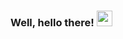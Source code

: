 ### Well, hello there! <img src="https://media.giphy.com/media/hvRJCLFzcasrR4ia7z/giphy.gif" width="25px">
<br>
<!-- 
I'm **Vlad**, a passionate Web developer 👨‍💻 from Ukraine, who is in constant development. I consider myself as a junior frontend developer at the moment. 

I'm open to job opportunities and currently looking for a full-time **Junior Frontend Developer** roles for 2021 🚀.
<br>
<p style="display: flex; align-self: center;"><strong>Resume</strong>: 
  <a style="margin: 0 10px" href="mailto:vlad.piatyhor@gmail.com"><img height="25px" src="https://img.shields.io/badge/Google drive-white?style=social&logo=google-drive&?labelColor=red"></a>
</p>
<p style="display: flex; flex-wrap: wrap; align-self: center;">You could get in touch with me: 
  <a href="https://www.linkedin.com/in/vlad-piatyhor-8b227b113" style="margin: 0 10px"><img height="25px" src="https://img.shields.io/badge/-LinkedIn-blue?style=social&logo=linkedin"></a>
  <a style="margin: 0 10px"  href="https://join.skype.com/invite/vTTFQ6hD9T2V"><img height="25px" src="https://img.shields.io/badge/-Skype-white?style=social&logo=skype"></a>
  <a style="margin: 0 10px" href="https://t.me/VladPiatyhor"><img height="25px" src="https://img.shields.io/badge/Telegram-white?style=social&logo=telegram">
  <a style="margin: 0 10px" href="mailto:vlad.piatyhor@gmail.com"><img height="25px" src="https://img.shields.io/badge/Gmail-white?style=social&logo=gmail"></a>
</p>

***

**Talking about learning journey** 🧗  :
- I'm mostly self-taught 📚 hundreds upon hundreds of study hours through educational resources such as:
 [<img src="https://simpleicons.org/icons/udacity.svg" width="15px"> Udacity](https://www.udacity.com/), [<img src="https://simpleicons.org/icons/htmlacademy.svg" width="15px"> HTML Academy](https://htmlacademy.ru/), [<img src="https://simpleicons.org/icons/freecodecamp.svg" width="15px"> freeCodeCamp](https://www.freecodecamp.org/5mountains), [<img src="https://simpleicons.org/icons/codecademy.svg" width="15px"> Codecademy](https://www.codecademy.com/), [<img src="https://simpleicons.org/icons/codewars.svg" width="15px"> Codewars](https://www.codewars.com/users/5Mountains), [<img src="https://simpleicons.org/icons/leetcode.svg" width="15px"> LeetCode](https://leetcode.com/5Mountains/), [<img src="https://simpleicons.org/icons/youtube.svg" width="15px"> Youtube](https://leetcode.com/5Mountains/) ect.,
- I was also partially trained under the guidance of an experienced [mentor](https://github.com/SpiritUrban) 🧐,
- I completed ["JavaScript v.2.0"](https://itgid.info/course/javascript-2)  and ["JS OOP"](https://itgid.info/course/object-js)  courses from [<img src="https://itgid.info/img/logo-ico.png" width="18px"> ItGid](https://itgid.info/), 
- I recently finished ["Self-study"](https://github.com/kottans/frontend/blob/master/contents.md) part of the ["Frontend"](https://github.com/kottans/frontend) course  from the [<img src="https://kottans.org/documentation/img/logoBlack.svg" width="20px"> Kottans](https://kottans.org/) developers community,
- I have successfully accomplished my ["Frontend"](https://mate.academy/courses/frontend) course from the [<img src="https://avatars0.githubusercontent.com/u/28379899?s=200&v=4" width="15px"> Mate Academy](https://mate.academy/).
Furthermore, I became a part of these communities and continue participating in the life and activities of these gangs 🤟.


These are a **bunch of pet-projects** that I have done during my studies 🎓:

- Using HTML, SCSS, BEM & Responsive patterns:
  - Museum NAMU - link to the [code](https://github.com/5Mountains/Museum/tree/develop/src) :open_file_folder: and to the [app](https://5mountains.github.io/Museum/) :mag:
  - Potr Pots - link to the [code](https://github.com/5Mountains/Potr_Pots/tree/develop/src) :open_file_folder: and to the [app](https://5mountains.github.io/Potr_Pots/) :mag:
<br>
- Using HTML, CSS, JS:
  - Todo list - link to the [code](https://github.com/5Mountains/ToDo-List) :open_file_folder: and to the [app](https://5mountains.github.io/ToDo-List/) :mag:
  - Nickname creator - link to the [code](https://github.com/5Mountains/nickname-creator) :open_file_folder: and to the [app](https://5mountains.github.io/nickname-creator/) :mag:
  - DOM/API - link to the [code](https://github.com/5Mountains/dom-api-task) :open_file_folder: and to the [app](https://5mountains.github.io/dom-api-task/) :mag:
  - Memory pair game -
  - Friends App -
<br>
- Using React:
  - Todo list - link to the [code](https://github.com/5Mountains/ToDo-List) :open_file_folder: and to the [app](https://5mountains.github.io/ToDo-List/) :mag:
  - Nickname creator - link to the [code](https://github.com/5Mountains/nickname-creator) :open_file_folder: 
<br>
- had minor experience with using Angular:
  - Users list - link to the [code](https://github.com/5Mountains/ToDo-List) :open_file_folder: and to the [app](https://5mountains.github.io/ToDo-List/) :mag:
  - Nickname creator - link to the [code](https://github.com/5Mountains/nickname-creator) :open_file_folder: 
<br>
- Also, I had some **freelance** experience where I was able tested Node.js and Express.js:
  - Newborn site - link to the [code](https://github.com/5Mountains/newbornSite) :open_file_folder: and to the [app](http://alinapiatyhor.com/) :mag:

***

I'm open to collaboration and participation in an open source projects.

<br>
<p style="display: flex; flex-wrap: wrap; align-items: center;">I'm currently working on developing and improving knowledge around: <img style="margin: 0 5px; height: 25px;" src="data:image/svg+xml;base64,PHN2ZyB4bWxucz0iaHR0cDovL3d3dy53My5vcmcvMjAwMC9zdmciIHZpZXdCb3g9Ii0xMS41IC0xMC4yMzE3NCAyMyAyMC40NjM0OCI+CiAgPHRpdGxlPlJlYWN0IExvZ288L3RpdGxlPgogIDxjaXJjbGUgY3g9IjAiIGN5PSIwIiByPSIyLjA1IiBmaWxsPSIjNjFkYWZiIi8+CiAgPGcgc3Ryb2tlPSIjNjFkYWZiIiBzdHJva2Utd2lkdGg9IjEiIGZpbGw9Im5vbmUiPgogICAgPGVsbGlwc2Ugcng9IjExIiByeT0iNC4yIi8+CiAgICA8ZWxsaXBzZSByeD0iMTEiIHJ5PSI0LjIiIHRyYW5zZm9ybT0icm90YXRlKDYwKSIvPgogICAgPGVsbGlwc2Ugcng9IjExIiByeT0iNC4yIiB0cmFuc2Zvcm09InJvdGF0ZSgxMjApIi8+CiAgPC9nPgo8L3N2Zz4K">React, <img style="margin: 0 5px; height: 25px;" src="https://redux.js.org/img/redux.svg">Redux and<img style="margin: 0 5px; height: 25px;" src="https://upload.wikimedia.org/wikipedia/commons/thumb/4/4c/Typescript_logo_2020.svg/1200px-Typescript_logo_2020.svg.png">TypeScript</p>
<br>
<br>
<div style="display: flex; flex-wrap: wrap; align-items: center;">I'm interested in mastering the <span style="margin-left: 5px; color: #419734; font-weight: 700;">M</span><span style="margin-left: 5px; color: #f9bc06; font-weight: 700;">E</span><span style="margin-left: 5px; color: #6FD2EF; font-weight: 700;">R</span><span style="margin: 0 5px; color: #9ABD4F; font-weight: 700;">N</span> stack: <img style="margin: 0 5px; height: 25px;" src="https://docs.mongodb.com/images/mongodb-logo.png"><img style="height: 25px;" src="https://buttercms.com/static/images/tech_banners/ExpressJS.png"><img style="margin: 0 5px; height: 25px;" src="https://colorfield.be/sites/default/files/styles/large/public/2017-05/react-logo_1.png?itok=0YyWmwz-"><img style="margin: 0 5px; height: 25px;" src="https://upload.wikimedia.org/wikipedia/commons/thumb/d/d9/Node.js_logo.svg/1200px-Node.js_logo.svg.png"></div>
<br>
<br>
These are some of the technologies and tools that I work with:
<br>
<br>
<img style="margin: 0 5px; height: 25px;" src="https://img.shields.io/badge/HTML5-black?style=flat&logo=html5">
<img style="margin: 0 5px; height: 25px;" src="https://img.shields.io/badge/CSS3-black?style=flat&logo=css3">
<img style="margin: 0 5px; height: 25px;" style="margin: 0 5px; height: 25px;"src="https://img.shields.io/badge/SASS / SCSS-black?style=flat&logo=sass">
<img style="margin: 0 5px; height: 25px;" src="https://img.shields.io/badge/JavaScript-black?style=flat&logo=javascript">
<img style="margin: 0 5px; height: 25px;" src="https://img.shields.io/badge/React-black?style=flat&logo=React">
<img style="margin: 0 5px; height: 25px;" src="https://img.shields.io/badge/Redux-black?style=flat&logo=redux">
<img style="margin: 0 5px; height: 25px;" src="https://img.shields.io/badge/Git-black?style=flat&logo=Git">
<img style="margin: 0 5px; height: 25px;" src="https://img.shields.io/badge/GitHub-black?style=flat&logo=GitHub">
<img style="margin: 0 5px; height: 25px;" src="https://img.shields.io/badge/VS Code-black?style=flat&logo=visual-studio-code">
<img style="margin: 0 5px; height: 25px;" src="https://img.shields.io/badge/Figma-black?style=flat&logo=figma">
<img style="margin: 0 5px; height: 25px;" src="https://img.shields.io/badge/Gulp-black?style=flat&logo=gulp">
<img style="margin: 0 5px; height: 25px;" src="https://img.shields.io/badge/Webpack-black?style=flat&logo=webpack">
<img style="margin: 0 5px; height: 25px;" src="https://img.shields.io/badge/npm-black?style=flat&logo=npm">
<img style="margin: 0 5px; height: 25px;" src="https://img.shields.io/badge/shell / bush-black?style=flat&logo=powershell">
<br>
<br>
These are some of the technologies and tools that I partly familiar with:
<br>
<br>
<img style="margin: 0 5px; height: 25px;" src="https://img.shields.io/badge/Bootstrap-black?style=flat&logo=bootstrap">
<img style="margin: 0 5px; height: 25px;" src="https://img.shields.io/badge/Bulma-black?style=flat&logo=bulma">
<img style="margin: 0 5px; height: 25px;" src="https://img.shields.io/badge/jQuery-black?style=flat&logo=jquery">
<img style="margin: 0 5px; height: 25px;" src="https://img.shields.io/badge/TypeScript-black?style=flat&logo=typescript">
<img style="margin: 0 5px; height: 25px;" src="https://img.shields.io/badge/Node.js-black?style=flat&logo=node.js">
<img style="margin: 0 5px; height: 25px;" src="https://img.shields.io/badge/Express.js-black?style=flat&logo=express">
<img style="margin: 0 5px; height: 25px;" src="https://img.shields.io/badge/Jira-black?style=flat&logo=jira">
<img style="margin: 0 5px; height: 25px;" src="https://img.shields.io/badge/Trello-black?style=flat&logo=trello">
<img style="margin: 0 5px; height: 25px;" src="https://img.shields.io/badge/Photoshop-black?style=flat&logo=adobe-photoshop">
<br>
<br>
<br>
<div style="display: flex; flex-wrap: wrap; align-items: center;">my Codewars progress <img style="margin: 0 5px; height: 25px;" src="https://www.codewars.com/users/5Mountains/badges/micro"></div>
<br>

![](https://visitor-badge.glitch.me/badge?page_id=5Mountains.5Mountains) -->